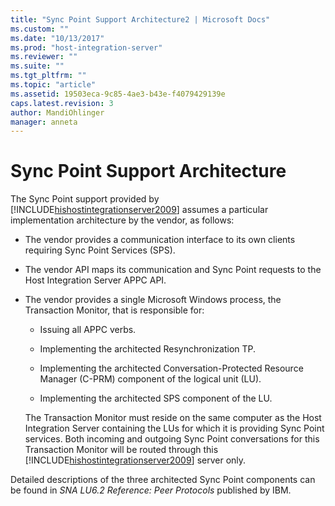 ```yaml
---
title: "Sync Point Support Architecture2 | Microsoft Docs"
ms.custom: ""
ms.date: "10/13/2017"
ms.prod: "host-integration-server"
ms.reviewer: ""
ms.suite: ""
ms.tgt_pltfrm: ""
ms.topic: "article"
ms.assetid: 19503eca-9c85-4ae3-b43e-f4079429139e
caps.latest.revision: 3
author: MandiOhlinger
manager: anneta
---
```

# Sync Point Support Architecture
The Sync Point support provided by [!INCLUDE[hishostintegrationserver2009](../core/includes/hishostintegrationserver2009-md.md)] assumes a particular implementation architecture by the vendor, as follows:  
  
-   The vendor provides a communication interface to its own clients requiring Sync Point Services (SPS).  
  
-   The vendor API maps its communication and Sync Point requests to the Host Integration Server APPC API.  
  
-   The vendor provides a single Microsoft Windows process, the Transaction Monitor, that is responsible for:  
  
    -   Issuing all APPC verbs.  
  
    -   Implementing the architected Resynchronization TP.  
  
    -   Implementing the architected Conversation-Protected Resource Manager (C-PRM) component of the logical unit (LU).  
  
    -   Implementing the architected SPS component of the LU.  
  
     The Transaction Monitor must reside on the same computer as the Host Integration Server containing the LUs for which it is providing Sync Point services. Both incoming and outgoing Sync Point conversations for this Transaction Monitor will be routed through this [!INCLUDE[hishostintegrationserver2009](../core/includes/hishostintegrationserver2009-md.md)] server only.  
  
 Detailed descriptions of the three architected Sync Point components can be found in *SNA LU6.2 Reference: Peer Protocols* published by IBM.
